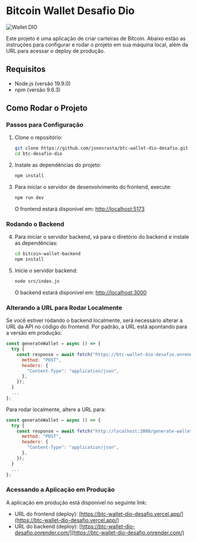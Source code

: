 
# Bitcoin Wallet Desafio Dio

![Wallet DIO](https://github.com/user-attachments/assets/8d1410e4-c1a9-47e0-9ac6-8b29b5a885cb)

Este projeto é uma aplicação de criar carteiras de Bitcoin. Abaixo estão as instruções para configurar e rodar o projeto em sua máquina local, além da URL para acessar o deploy de produção.

## Requisitos

- Node.js (versão 19.9.0)
- npm (versão 9.6.3)

## Como Rodar o Projeto

### Passos para Configuração

1. Clone o repositório:

   ```bash
   git clone https://github.com/jonesrasta/btc-wallet-dio-desafio.git
   cd btc-desafio-dio
   ```

2. Instale as dependências do projeto:

   ```bash
   npm install
   ```

3. Para iniciar o servidor de desenvolvimento do frontend, execute:

   ```bash
   npm run dev
   ```

   O frontend estará disponível em: [http://localhost:5173](http://localhost:5173)

### Rodando o Backend

4. Para iniciar o servidor backend, vá para o diretório do backend e instale as dependências:

   ```bash
   cd bitcoin-wallet-backend
   npm install
   ```

5. Inicie o servidor backend:

   ```bash
   node src/index.js
   ```

   O backend estará disponível em: [http://localhost:3000](http://localhost:3000)

### Alterando a URL para Rodar Localmente

Se você estiver rodando o backend localmente, será necessário alterar a URL da API no código do frontend. Por padrão, a URL está apontando para a versão em produção:

```javascript
const generateWallet = async () => {
  try {
    const response = await fetch("https://btc-wallet-dio-desafio.onrender.com/generate-wallet", {
      method: "POST",
      headers: {
        "Content-Type": "application/json",
      },
    });
  }
  ...
};
```

Para rodar localmente, altere a URL para:

```javascript
const generateWallet = async () => {
  try {
    const response = await fetch("http://localhost:3000/generate-wallet", {  
      method: "POST",
      headers: {
        "Content-Type": "application/json",
      },
    });
  }
  ...
};
```

### Acessando a Aplicação em Produção

A aplicação em produção está disponível no seguinte link:

- URL do frontend (deploy): [https://btc-wallet-dio-desafio.vercel.app/](https://btc-wallet-dio-desafio.vercel.app/)
- URL do backend (deploy): [https://btc-wallet-dio-desafio.onrender.com/](https://btc-wallet-dio-desafio.onrender.com/)


